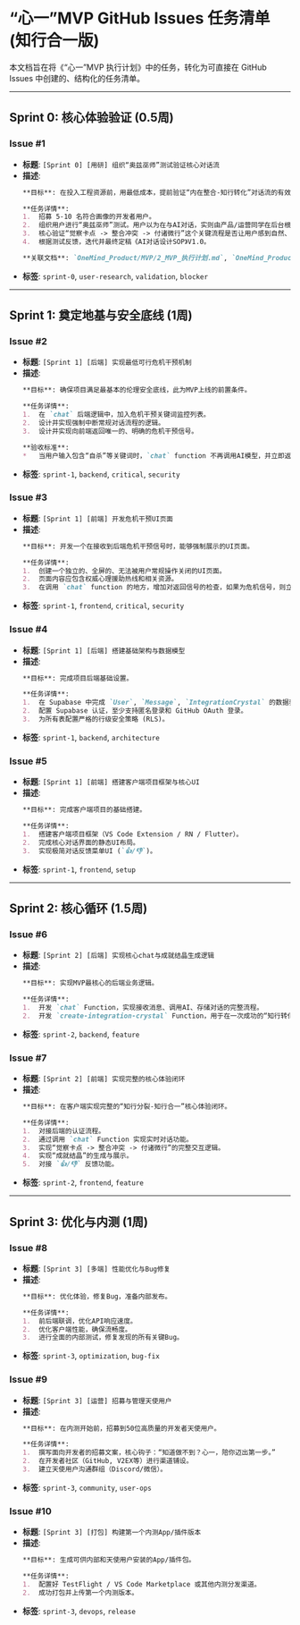 # “心一”MVP GitHub Issues 任务清单 (知行合一版)

本文档旨在将《“心一”MVP 执行计划》中的任务，转化为可直接在 GitHub Issues 中创建的、结构化的任务清单。

---

## Sprint 0: 核心体验验证 (0.5周)

### Issue #1
*   **标题**: `[Sprint 0] [用研] 组织“奥兹巫师”测试验证核心对话流`
*   **描述**:
    ```markdown
    **目标**: 在投入工程资源前，用最低成本，提前验证“内在整合-知行转化”对话流的有效性。

    **任务详情**:
    1.  招募 5-10 名符合画像的开发者用户。
    2.  组织用户进行“奥兹巫师”测试。用户以为在与AI对话，实则由产品/运营同学在后台根据《AI对话设计SOP》进行手动回复。
    3.  核心验证“觉察卡点 -> 整合冲突 -> 付诸微行”这个关键流程是否让用户感到自然、有效。
    4.  根据测试反馈，迭代并最终定稿《AI对话设计SOP》V1.0。

    **关联文档**: `OneMind_Product/MVP/2_MVP_执行计划.md`, `OneMind_Product/MVP/AI对话设计SOP.md`
    ```
*   **标签**: `sprint-0`, `user-research`, `validation`, `blocker`

---

## Sprint 1: 奠定地基与安全底线 (1周)

### Issue #2
*   **标题**: `[Sprint 1] [后端] 实现最低可行危机干预机制`
*   **描述**:
    ```markdown
    **目标**: 确保项目满足最基本的伦理安全底线，此为MVP上线的前置条件。

    **任务详情**:
    1.  在 `chat` 后端逻辑中，加入危机干预关键词监控列表。
    2.  设计并实现强制中断常规对话流程的逻辑。
    3.  设计并实现向前端返回唯一的、明确的危机干预信号。

    **验收标准**:
    *   当用户输入包含“自杀”等关键词时，`chat` function 不再调用AI模型，并立即返回危机干预信号。
    ```
*   **标签**: `sprint-1`, `backend`, `critical`, `security`

### Issue #3
*   **标题**: `[Sprint 1] [前端] 开发危机干预UI页面`
*   **描述**:
    ```markdown
    **目标**: 开发一个在接收到后端危机干预信号时，能够强制展示的UI页面。

    **任务详情**:
    1.  创建一个独立的、全屏的、无法被用户常规操作关闭的UI页面。
    2.  页面内容应包含权威心理援助热线和相关资源。
    3.  在调用 `chat` function 的地方，增加对返回信号的检查，如果为危机信号，则立即显示此UI。
    ```
*   **标签**: `sprint-1`, `frontend`, `critical`, `security`

### Issue #4
*   **标题**: `[Sprint 1] [后端] 搭建基础架构与数据模型`
*   **描述**:
    ```markdown
    **目标**: 完成项目后端基础设置。

    **任务详情**:
    1.  在 Supabase 中完成 `User`, `Message`, `IntegrationCrystal` 的数据表结构设计。
    2.  配置 Supabase 认证，至少支持匿名登录和 GitHub OAuth 登录。
    3.  为所有表配置严格的行级安全策略 (RLS)。
    ```
*   **标签**: `sprint-1`, `backend`, `architecture`

### Issue #5
*   **标题**: `[Sprint 1] [前端] 搭建客户端项目框架与核心UI`
*   **描述**:
    ```markdown
    **目标**: 完成客户端项目的基础搭建。

    **任务详情**:
    1.  搭建客户端项目框架（VS Code Extension / RN / Flutter）。
    2.  完成核心对话界面的静态UI布局。
    3.  实现极简对话反馈菜单UI (`👍/👎`)。
    ```
*   **标签**: `sprint-1`, `frontend`, `setup`

---

## Sprint 2: 核心循环 (1.5周)

### Issue #6
*   **标题**: `[Sprint 2] [后端] 实现核心chat与成就结晶生成逻辑`
*   **描述**:
    ```markdown
    **目标**: 实现MVP最核心的后端业务逻辑。

    **任务详情**:
    1.  开发 `chat` Function，实现接收消息、调用AI、存储对话的完整流程。
    2.  开发 `create-integration-crystal` Function，用于在一次成功的“知行转化”后，创建成就结晶记录。
    ```
*   **标签**: `sprint-2`, `backend`, `feature`

### Issue #7
*   **标题**: `[Sprint 2] [前端] 实现完整的核心体验闭环`
*   **描述**:
    ```markdown
    **目标**: 在客户端实现完整的“知行分裂-知行合一”核心体验闭环。

    **任务详情**:
    1.  对接后端的认证流程。
    2.  通过调用 `chat` Function 实现实时对话功能。
    3.  实现“觉察卡点 -> 整合冲突 -> 付诸微行”的完整交互逻辑。
    4.  实现“成就结晶”的生成与展示。
    5.  对接 `👍/👎` 反馈功能。
    ```
*   **标签**: `sprint-2`, `frontend`, `feature`

---

## Sprint 3: 优化与内测 (1周)

### Issue #8
*   **标题**: `[Sprint 3] [多端] 性能优化与Bug修复`
*   **描述**:
    ```markdown
    **目标**: 优化体验，修复Bug，准备内部发布。

    **任务详情**:
    1.  前后端联调，优化API响应速度。
    2.  优化客户端性能，确保流畅度。
    3.  进行全面的内部测试，修复发现的所有关键Bug。
    ```
*   **标签**: `sprint-3`, `optimization`, `bug-fix`

### Issue #9
*   **标题**: `[Sprint 3] [运营] 招募与管理天使用户`
*   **描述**:
    ```markdown
    **目标**: 在内测开始前，招募到50位高质量的开发者天使用户。

    **任务详情**:
    1.  撰写面向开发者的招募文案，核心钩子：“知道做不到？心一，陪你迈出第一步。”
    2.  在开发者社区（GitHub, V2EX等）进行渠道铺设。
    3.  建立天使用户沟通群组（Discord/微信）。
    ```
*   **标签**: `sprint-3`, `community`, `user-ops`

### Issue #10
*   **标题**: `[Sprint 3] [打包] 构建第一个内测App/插件版本`
*   **描述**:
    ```markdown
    **目标**: 生成可供内部和天使用户安装的App/插件包。

    **任务详情**:
    1.  配置好 TestFlight / VS Code Marketplace 或其他内测分发渠道。
    2.  成功打包并上传第一个内测版本。
    ```
*   **标签**: `sprint-3`, `devops`, `release`